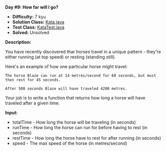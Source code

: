 <b>Day #9: How far will I go?</b>

* <b>Difficulty:</b> 7 kyu
* <b>Solution Class:</b> [Kata.java](Kata.java)
* <b>Test Class:</b> [KataTest.java](KataTest.java)
* <b>Solved:</b> Unsolved

<b>Description:</b>

You have recently discovered thar horses travel in a unique pattern - they're either running (at top speed) or resting (standing still).

Here's an example of how one particular horse might travel:

<pre><code>The horse Blaze can run at 14 metres/second for 60 seconds, but must then rest for 45 seconds.

After 500 seconds Blaze will have traveled 4200 metres.</code></pre>

Your job is to write a function that returns how long a horse will have traveled after a given time.

<b>Input:</b>

* totalTime - How long the horse will be traveling (in seconds)
* runTime - How long the horse can run for before having to rest (in seconds)
* restTime - How long the horse have to rest for after running (in seconds)
* speed - The max speed of the horse (in metres/second)
